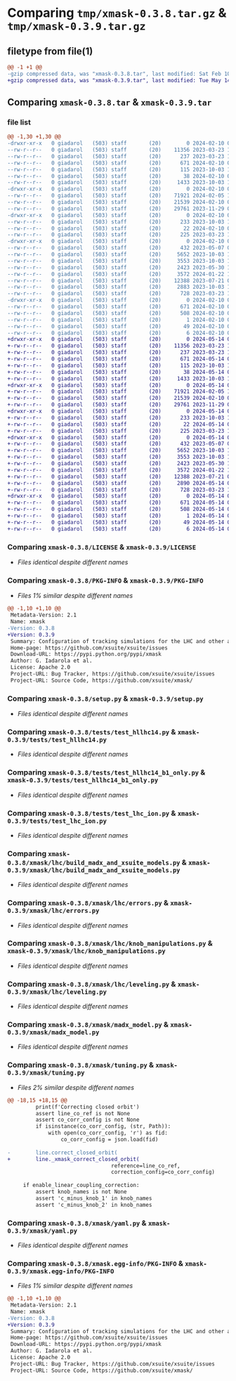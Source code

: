 # Comparing `tmp/xmask-0.3.8.tar.gz` & `tmp/xmask-0.3.9.tar.gz`

## filetype from file(1)

```diff
@@ -1 +1 @@
-gzip compressed data, was "xmask-0.3.8.tar", last modified: Sat Feb 10 07:01:00 2024, max compression
+gzip compressed data, was "xmask-0.3.9.tar", last modified: Tue May 14 07:52:53 2024, max compression
```

## Comparing `xmask-0.3.8.tar` & `xmask-0.3.9.tar`

### file list

```diff
@@ -1,30 +1,30 @@
-drwxr-xr-x   0 giadarol   (503) staff       (20)        0 2024-02-10 07:01:00.858286 xmask-0.3.8/
--rw-r--r--   0 giadarol   (503) staff       (20)    11356 2023-03-23 11:05:06.000000 xmask-0.3.8/LICENSE
--rw-r--r--   0 giadarol   (503) staff       (20)      237 2023-03-23 11:05:06.000000 xmask-0.3.8/MANIFEST.in
--rw-r--r--   0 giadarol   (503) staff       (20)      671 2024-02-10 07:01:00.858028 xmask-0.3.8/PKG-INFO
--rw-r--r--   0 giadarol   (503) staff       (20)      115 2023-10-03 14:12:25.000000 xmask-0.3.8/pyproject.toml
--rw-r--r--   0 giadarol   (503) staff       (20)       38 2024-02-10 07:01:00.858347 xmask-0.3.8/setup.cfg
--rw-r--r--   0 giadarol   (503) staff       (20)     1433 2023-10-03 14:12:25.000000 xmask-0.3.8/setup.py
-drwxr-xr-x   0 giadarol   (503) staff       (20)        0 2024-02-10 07:01:00.824076 xmask-0.3.8/tests/
--rw-r--r--   0 giadarol   (503) staff       (20)    71921 2024-02-05 10:39:56.000000 xmask-0.3.8/tests/test_hllhc14.py
--rw-r--r--   0 giadarol   (503) staff       (20)    21539 2024-02-10 06:42:53.000000 xmask-0.3.8/tests/test_hllhc14_b1_only.py
--rw-r--r--   0 giadarol   (503) staff       (20)    29761 2023-11-29 05:23:47.000000 xmask-0.3.8/tests/test_lhc_ion.py
-drwxr-xr-x   0 giadarol   (503) staff       (20)        0 2024-02-10 07:01:00.840145 xmask-0.3.8/xmask/
--rw-r--r--   0 giadarol   (503) staff       (20)      233 2023-10-03 14:12:25.000000 xmask-0.3.8/xmask/__init__.py
--rw-r--r--   0 giadarol   (503) staff       (20)       22 2024-02-10 06:43:16.000000 xmask-0.3.8/xmask/_version.py
--rw-r--r--   0 giadarol   (503) staff       (20)      225 2023-03-23 11:05:06.000000 xmask-0.3.8/xmask/env_and_links.py
-drwxr-xr-x   0 giadarol   (503) staff       (20)        0 2024-02-10 07:01:00.857115 xmask-0.3.8/xmask/lhc/
--rw-r--r--   0 giadarol   (503) staff       (20)      432 2023-05-07 06:53:44.000000 xmask-0.3.8/xmask/lhc/__init__.py
--rw-r--r--   0 giadarol   (503) staff       (20)     5652 2023-10-03 14:12:25.000000 xmask-0.3.8/xmask/lhc/build_madx_and_xsuite_models.py
--rw-r--r--   0 giadarol   (503) staff       (20)     3553 2023-10-03 14:12:25.000000 xmask-0.3.8/xmask/lhc/errors.py
--rw-r--r--   0 giadarol   (503) staff       (20)     2423 2023-05-30 19:22:48.000000 xmask-0.3.8/xmask/lhc/knob_manipulations.py
--rw-r--r--   0 giadarol   (503) staff       (20)     3572 2024-01-22 16:26:06.000000 xmask-0.3.8/xmask/lhc/leveling.py
--rw-r--r--   0 giadarol   (503) staff       (20)    12388 2023-07-21 09:09:07.000000 xmask-0.3.8/xmask/madx_model.py
--rw-r--r--   0 giadarol   (503) staff       (20)     2883 2023-10-03 14:12:25.000000 xmask-0.3.8/xmask/tuning.py
--rw-r--r--   0 giadarol   (503) staff       (20)      728 2023-03-23 11:05:06.000000 xmask-0.3.8/xmask/yaml.py
-drwxr-xr-x   0 giadarol   (503) staff       (20)        0 2024-02-10 07:01:00.857483 xmask-0.3.8/xmask.egg-info/
--rw-r--r--   0 giadarol   (503) staff       (20)      671 2024-02-10 07:01:00.000000 xmask-0.3.8/xmask.egg-info/PKG-INFO
--rw-r--r--   0 giadarol   (503) staff       (20)      508 2024-02-10 07:01:00.000000 xmask-0.3.8/xmask.egg-info/SOURCES.txt
--rw-r--r--   0 giadarol   (503) staff       (20)        1 2024-02-10 07:01:00.000000 xmask-0.3.8/xmask.egg-info/dependency_links.txt
--rw-r--r--   0 giadarol   (503) staff       (20)       49 2024-02-10 07:01:00.000000 xmask-0.3.8/xmask.egg-info/requires.txt
--rw-r--r--   0 giadarol   (503) staff       (20)        6 2024-02-10 07:01:00.000000 xmask-0.3.8/xmask.egg-info/top_level.txt
+drwxr-xr-x   0 giadarol   (503) staff       (20)        0 2024-05-14 07:52:53.563268 xmask-0.3.9/
+-rw-r--r--   0 giadarol   (503) staff       (20)    11356 2023-03-23 11:05:06.000000 xmask-0.3.9/LICENSE
+-rw-r--r--   0 giadarol   (503) staff       (20)      237 2023-03-23 11:05:06.000000 xmask-0.3.9/MANIFEST.in
+-rw-r--r--   0 giadarol   (503) staff       (20)      671 2024-05-14 07:52:53.563037 xmask-0.3.9/PKG-INFO
+-rw-r--r--   0 giadarol   (503) staff       (20)      115 2023-10-03 14:12:25.000000 xmask-0.3.9/pyproject.toml
+-rw-r--r--   0 giadarol   (503) staff       (20)       38 2024-05-14 07:52:53.563311 xmask-0.3.9/setup.cfg
+-rw-r--r--   0 giadarol   (503) staff       (20)     1433 2023-10-03 14:12:25.000000 xmask-0.3.9/setup.py
+drwxr-xr-x   0 giadarol   (503) staff       (20)        0 2024-05-14 07:52:53.548597 xmask-0.3.9/tests/
+-rw-r--r--   0 giadarol   (503) staff       (20)    71921 2024-02-05 10:39:56.000000 xmask-0.3.9/tests/test_hllhc14.py
+-rw-r--r--   0 giadarol   (503) staff       (20)    21539 2024-02-10 06:42:53.000000 xmask-0.3.9/tests/test_hllhc14_b1_only.py
+-rw-r--r--   0 giadarol   (503) staff       (20)    29761 2023-11-29 05:23:47.000000 xmask-0.3.9/tests/test_lhc_ion.py
+drwxr-xr-x   0 giadarol   (503) staff       (20)        0 2024-05-14 07:52:53.558271 xmask-0.3.9/xmask/
+-rw-r--r--   0 giadarol   (503) staff       (20)      233 2023-10-03 14:12:25.000000 xmask-0.3.9/xmask/__init__.py
+-rw-r--r--   0 giadarol   (503) staff       (20)       22 2024-05-14 07:52:23.000000 xmask-0.3.9/xmask/_version.py
+-rw-r--r--   0 giadarol   (503) staff       (20)      225 2023-03-23 11:05:06.000000 xmask-0.3.9/xmask/env_and_links.py
+drwxr-xr-x   0 giadarol   (503) staff       (20)        0 2024-05-14 07:52:53.562252 xmask-0.3.9/xmask/lhc/
+-rw-r--r--   0 giadarol   (503) staff       (20)      432 2023-05-07 06:53:44.000000 xmask-0.3.9/xmask/lhc/__init__.py
+-rw-r--r--   0 giadarol   (503) staff       (20)     5652 2023-10-03 14:12:25.000000 xmask-0.3.9/xmask/lhc/build_madx_and_xsuite_models.py
+-rw-r--r--   0 giadarol   (503) staff       (20)     3553 2023-10-03 14:12:25.000000 xmask-0.3.9/xmask/lhc/errors.py
+-rw-r--r--   0 giadarol   (503) staff       (20)     2423 2023-05-30 19:22:48.000000 xmask-0.3.9/xmask/lhc/knob_manipulations.py
+-rw-r--r--   0 giadarol   (503) staff       (20)     3572 2024-01-22 16:26:06.000000 xmask-0.3.9/xmask/lhc/leveling.py
+-rw-r--r--   0 giadarol   (503) staff       (20)    12388 2023-07-21 09:09:07.000000 xmask-0.3.9/xmask/madx_model.py
+-rw-r--r--   0 giadarol   (503) staff       (20)     2890 2024-05-14 07:50:28.000000 xmask-0.3.9/xmask/tuning.py
+-rw-r--r--   0 giadarol   (503) staff       (20)      728 2023-03-23 11:05:06.000000 xmask-0.3.9/xmask/yaml.py
+drwxr-xr-x   0 giadarol   (503) staff       (20)        0 2024-05-14 07:52:53.562612 xmask-0.3.9/xmask.egg-info/
+-rw-r--r--   0 giadarol   (503) staff       (20)      671 2024-05-14 07:52:53.000000 xmask-0.3.9/xmask.egg-info/PKG-INFO
+-rw-r--r--   0 giadarol   (503) staff       (20)      508 2024-05-14 07:52:53.000000 xmask-0.3.9/xmask.egg-info/SOURCES.txt
+-rw-r--r--   0 giadarol   (503) staff       (20)        1 2024-05-14 07:52:53.000000 xmask-0.3.9/xmask.egg-info/dependency_links.txt
+-rw-r--r--   0 giadarol   (503) staff       (20)       49 2024-05-14 07:52:53.000000 xmask-0.3.9/xmask.egg-info/requires.txt
+-rw-r--r--   0 giadarol   (503) staff       (20)        6 2024-05-14 07:52:53.000000 xmask-0.3.9/xmask.egg-info/top_level.txt
```

### Comparing `xmask-0.3.8/LICENSE` & `xmask-0.3.9/LICENSE`

 * *Files identical despite different names*

### Comparing `xmask-0.3.8/PKG-INFO` & `xmask-0.3.9/PKG-INFO`

 * *Files 1% similar despite different names*

```diff
@@ -1,10 +1,10 @@
 Metadata-Version: 2.1
 Name: xmask
-Version: 0.3.8
+Version: 0.3.9
 Summary: Configuration of tracking simulations for the LHC and other accelerators
 Home-page: https://github.com/xsuite/xsuite/issues
 Download-URL: https://pypi.python.org/pypi/xmask
 Author: G. Iadarola et al.
 License: Apache 2.0
 Project-URL: Bug Tracker, https://github.com/xsuite/xsuite/issues
 Project-URL: Source Code, https://github.com/xsuite/xmask/
```

### Comparing `xmask-0.3.8/setup.py` & `xmask-0.3.9/setup.py`

 * *Files identical despite different names*

### Comparing `xmask-0.3.8/tests/test_hllhc14.py` & `xmask-0.3.9/tests/test_hllhc14.py`

 * *Files identical despite different names*

### Comparing `xmask-0.3.8/tests/test_hllhc14_b1_only.py` & `xmask-0.3.9/tests/test_hllhc14_b1_only.py`

 * *Files identical despite different names*

### Comparing `xmask-0.3.8/tests/test_lhc_ion.py` & `xmask-0.3.9/tests/test_lhc_ion.py`

 * *Files identical despite different names*

### Comparing `xmask-0.3.8/xmask/lhc/build_madx_and_xsuite_models.py` & `xmask-0.3.9/xmask/lhc/build_madx_and_xsuite_models.py`

 * *Files identical despite different names*

### Comparing `xmask-0.3.8/xmask/lhc/errors.py` & `xmask-0.3.9/xmask/lhc/errors.py`

 * *Files identical despite different names*

### Comparing `xmask-0.3.8/xmask/lhc/knob_manipulations.py` & `xmask-0.3.9/xmask/lhc/knob_manipulations.py`

 * *Files identical despite different names*

### Comparing `xmask-0.3.8/xmask/lhc/leveling.py` & `xmask-0.3.9/xmask/lhc/leveling.py`

 * *Files identical despite different names*

### Comparing `xmask-0.3.8/xmask/madx_model.py` & `xmask-0.3.9/xmask/madx_model.py`

 * *Files identical despite different names*

### Comparing `xmask-0.3.8/xmask/tuning.py` & `xmask-0.3.9/xmask/tuning.py`

 * *Files 2% similar despite different names*

```diff
@@ -18,15 +18,15 @@
         print(f'Correcting closed orbit')
         assert line_co_ref is not None
         assert co_corr_config is not None
         if isinstance(co_corr_config, (str, Path)):
             with open(co_corr_config, 'r') as fid:
                 co_corr_config = json.load(fid)
 
-        line.correct_closed_orbit(
+        line._xmask_correct_closed_orbit(
                                 reference=line_co_ref,
                                 correction_config=co_corr_config)
 
     if enable_linear_coupling_correction:
         assert knob_names is not None
         assert 'c_minus_knob_1' in knob_names
         assert 'c_minus_knob_2' in knob_names
```

### Comparing `xmask-0.3.8/xmask/yaml.py` & `xmask-0.3.9/xmask/yaml.py`

 * *Files identical despite different names*

### Comparing `xmask-0.3.8/xmask.egg-info/PKG-INFO` & `xmask-0.3.9/xmask.egg-info/PKG-INFO`

 * *Files 1% similar despite different names*

```diff
@@ -1,10 +1,10 @@
 Metadata-Version: 2.1
 Name: xmask
-Version: 0.3.8
+Version: 0.3.9
 Summary: Configuration of tracking simulations for the LHC and other accelerators
 Home-page: https://github.com/xsuite/xsuite/issues
 Download-URL: https://pypi.python.org/pypi/xmask
 Author: G. Iadarola et al.
 License: Apache 2.0
 Project-URL: Bug Tracker, https://github.com/xsuite/xsuite/issues
 Project-URL: Source Code, https://github.com/xsuite/xmask/
```

